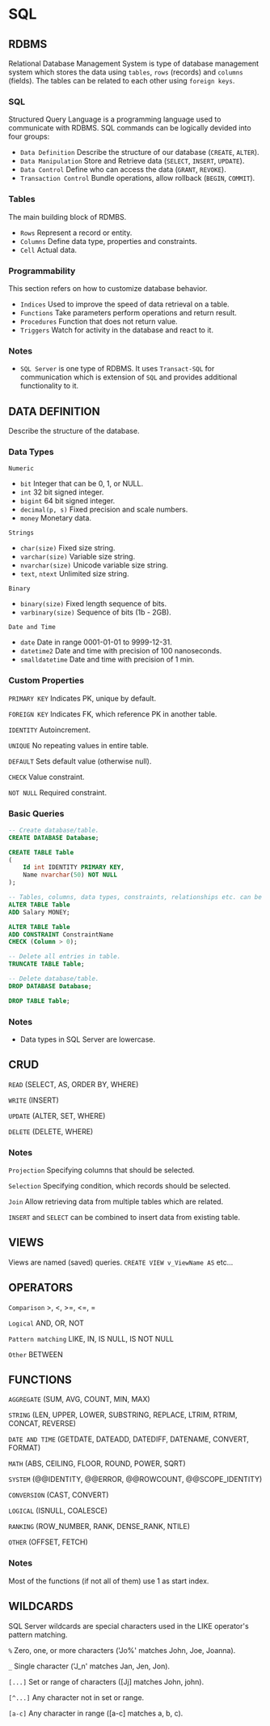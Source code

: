 # SQL

## RDBMS

Relational Database Management System is type of database management
system which stores the data using `tables`, `rows` (records) and `columns`
(fields). The tables can be related to each other using `foreign keys`.

### SQL

Structured Query Language is a programming language used to communicate with
RDBMS. SQL commands can be logically devided into four groups:

- `Data Definition` Describe the structure of our database (`CREATE`, `ALTER`).
- `Data Manipulation` Store and Retrieve data (`SELECT`, `INSERT`, `UPDATE`).
- `Data Control` Define who can access the data (`GRANT`, `REVOKE`).
- `Transaction Control` Bundle operations, allow rollback (`BEGIN`, `COMMIT`).

### Tables

The main building block of RDMBS.

- `Rows` Represent a record or entity.
- `Columns` Define data type, properties and constraints.
- `Cell` Actual data.

### Programmability

This section refers on how to customize database behavior.

- `Indices` Used to improve the speed of data retrieval on a table.
- `Functions` Take parameters perform operations and return result.
- `Procedures` Function that does not return value.
- `Triggers` Watch for activity in the database and react to it.

### Notes

- `SQL Server` is one type of RDBMS. It uses `Transact-SQL` for communication
which is extension of `SQL` and provides additional functionality to it.

## DATA DEFINITION

Describe the structure of the database.

### Data Types

`Numeric`
- `bit` Integer that can be 0, 1, or NULL.
- `int` 32 bit signed integer.
- `bigint` 64 bit signed integer.
- `decimal(p, s)` Fixed precision and scale numbers.
- `money` Monetary data.

`Strings`
- `char(size)` Fixed size string.
- `varchar(size)` Variable size string.
- `nvarchar(size)` Unicode variable size string.
- `text`, `ntext` Unlimited size string.

`Binary`
- `binary(size)` Fixed length sequence of bits.
- `varbinary(size)` Sequence of bits (1b - 2GB).

`Date and Time`
- `date` Date in range 0001-01-01 to 9999-12-31.
- `datetime2` Date and time with precision of 100 nanoseconds.
- `smalldatetime` Date and time with precision of 1 min.

### Custom Properties

`PRIMARY KEY` Indicates PK, unique by default.

`FOREIGN KEY` Indicates FK, which reference PK in another table.

`IDENTITY` Autoincrement.

`UNIQUE` No repeating values in entire table.

`DEFAULT` Sets default value (otherwise null).

`CHECK` Value constraint.

`NOT NULL` Required constraint.

### Basic Queries

```sql
-- Create database/table.
CREATE DATABASE Database;

CREATE TABLE Table
(
    Id int IDENTITY PRIMARY KEY,
    Name nvarchar(50) NOT NULL
);

-- Tables, columns, data types, constraints, relationships etc. can be altered.
ALTER TABLE Table
ADD Salary MONEY;

ALTER TABLE Table
ADD CONSTRAINT ConstraintName
CHECK (Column > 0);

-- Delete all entries in table.
TRUNCATE TABLE Table;

-- Delete database/table.
DROP DATABASE Database;

DROP TABLE Table;
```

### Notes

- Data types in SQL Server are lowercase.

## CRUD

`READ` (SELECT, AS, ORDER BY, WHERE)

`WRITE` (INSERT)

`UPDATE` (ALTER, SET, WHERE)

`DELETE` (DELETE, WHERE)

### Notes

`Projection` Specifying columns that should be selected.

`Selection` Specifying condition, which records should be selected.

`Join` Allow retrieving data from multiple tables which are related.

`INSERT` and `SELECT` can be combined to insert data from existing table.

## VIEWS

Views are named (saved) queries. `CREATE VIEW v_ViewName AS` etc...

## OPERATORS

`Comparison` >, <, >=, <=, =

`Logical` AND, OR, NOT

`Pattern matching` LIKE, IN, IS NULL, IS NOT NULL

`Other` BETWEEN

## FUNCTIONS

`AGGREGATE` (SUM, AVG, COUNT, MIN, MAX)

`STRING` (LEN, UPPER, LOWER, SUBSTRING, REPLACE, LTRIM, RTRIM, CONCAT, REVERSE)

`DATE AND TIME` (GETDATE, DATEADD, DATEDIFF, DATENAME, CONVERT, FORMAT)

`MATH` (ABS, CEILING, FLOOR, ROUND, POWER, SQRT)

`SYSTEM` (@@IDENTITY, @@ERROR, @@ROWCOUNT, @@SCOPE_IDENTITY)

`CONVERSION` (CAST, CONVERT)

`LOGICAL` (ISNULL, COALESCE)

`RANKING` (ROW_NUMBER, RANK, DENSE_RANK, NTILE)

`OTHER` (OFFSET, FETCH)

### Notes

Most of the functions (if not all of them) use 1 as start index.

## WILDCARDS

SQL Server wildcards are special characters used in the LIKE operator's pattern
matching.

`%` Zero, one, or more characters ('Jo%' matches John, Joe, Joanna).

`_` Single character ('J_n' matches Jan, Jen, Jon).

`[...]` Set or range of characters ([Jj] matches John, john).

`[^...]` Any character not in set or range.

`[a-c]` Any character in range ([a-c] matches a, b, c).